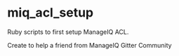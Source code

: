 # miq_acl_setup
Ruby scripts to first setup ManageIQ ACL.

Create to help a friend from ManageIQ Gitter Community
